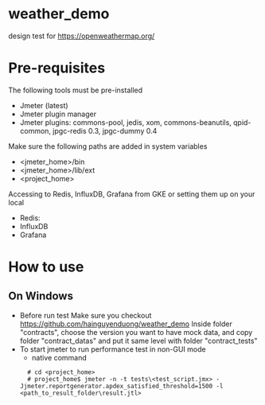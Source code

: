 # weather_demo
design test for https://openweathermap.org/


# Pre-requisites
The following tools must be pre-installed
* Jmeter (latest)
* Jmeter plugin manager
* Jmeter plugins: commons-pool, jedis, xom, commons-beanutils, qpid-common, jpgc-redis 0.3, jpgc-dummy 0.4

Make sure the following paths are added in system variables
* <jmeter_home>/bin
* <jmeter_home>/lib/ext
* <project_home>

Accessing to Redis, InfluxDB, Grafana from GKE or setting them up on your local
* Redis:
* InfluxDB
* Grafana

# How to use
## On Windows
* Before run test
Make sure you checkout https://github.com/hainguyenduong/weather_demo
Inside folder "contracts", choose the version you want to have mock data, and copy folder "contract_datas" and put it same level with folder "contract_tests"
* To start jmeter to run performance test in non-GUI mode
  * native command
  ```shell
	# cd <project_home>
	# project_home$ jmeter -n -t tests\<test_script.jmx> -Jjmeter.reportgenerator.apdex_satisfied_threshold=1500 -l <path_to_result_folder\result.jtl>
	```



